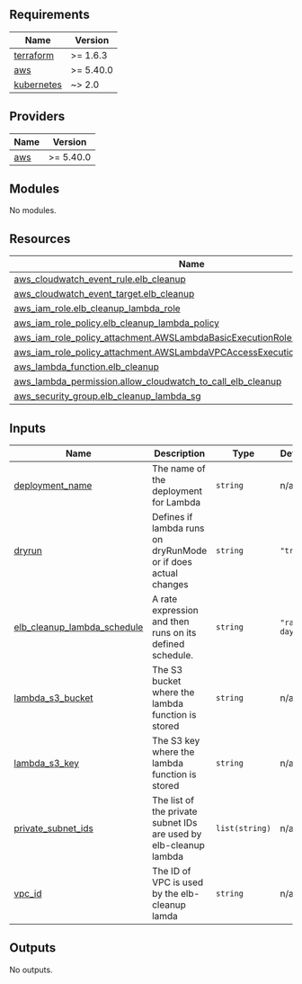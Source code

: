 ## Requirements

| Name | Version |
|------|---------|
| <a name="requirement_terraform"></a> [terraform](#requirement\_terraform) | >= 1.6.3 |
| <a name="requirement_aws"></a> [aws](#requirement\_aws) | >= 5.40.0 |
| <a name="requirement_kubernetes"></a> [kubernetes](#requirement\_kubernetes) | ~> 2.0 |

## Providers

| Name | Version |
|------|---------|
| <a name="provider_aws"></a> [aws](#provider\_aws) | >= 5.40.0 |

## Modules

No modules.

## Resources

| Name | Type |
|------|------|
| [aws_cloudwatch_event_rule.elb_cleanup](https://registry.terraform.io/providers/hashicorp/aws/latest/docs/resources/cloudwatch_event_rule) | resource |
| [aws_cloudwatch_event_target.elb_cleanup](https://registry.terraform.io/providers/hashicorp/aws/latest/docs/resources/cloudwatch_event_target) | resource |
| [aws_iam_role.elb_cleanup_lambda_role](https://registry.terraform.io/providers/hashicorp/aws/latest/docs/resources/iam_role) | resource |
| [aws_iam_role_policy.elb_cleanup_lambda_policy](https://registry.terraform.io/providers/hashicorp/aws/latest/docs/resources/iam_role_policy) | resource |
| [aws_iam_role_policy_attachment.AWSLambdaBasicExecutionRoleELBCleanup](https://registry.terraform.io/providers/hashicorp/aws/latest/docs/resources/iam_role_policy_attachment) | resource |
| [aws_iam_role_policy_attachment.AWSLambdaVPCAccessExecutionRoleELBCleanup](https://registry.terraform.io/providers/hashicorp/aws/latest/docs/resources/iam_role_policy_attachment) | resource |
| [aws_lambda_function.elb_cleanup](https://registry.terraform.io/providers/hashicorp/aws/latest/docs/resources/lambda_function) | resource |
| [aws_lambda_permission.allow_cloudwatch_to_call_elb_cleanup](https://registry.terraform.io/providers/hashicorp/aws/latest/docs/resources/lambda_permission) | resource |
| [aws_security_group.elb_cleanup_lambda_sg](https://registry.terraform.io/providers/hashicorp/aws/latest/docs/resources/security_group) | resource |

## Inputs

| Name | Description | Type | Default | Required |
|------|-------------|------|---------|:--------:|
| <a name="input_deployment_name"></a> [deployment\_name](#input\_deployment\_name) | The name of the deployment for Lambda | `string` | n/a | yes |
| <a name="input_dryrun"></a> [dryrun](#input\_dryrun) | Defines if lambda runs on dryRunMode or if does actual changes | `string` | `"true"` | no |
| <a name="input_elb_cleanup_lambda_schedule"></a> [elb\_cleanup\_lambda\_schedule](#input\_elb\_cleanup\_lambda\_schedule) | A rate expression and then runs on its defined schedule. | `string` | `"rate(7 days)"` | no |
| <a name="input_lambda_s3_bucket"></a> [lambda\_s3\_bucket](#input\_lambda\_s3\_bucket) | The S3 bucket where the lambda function is stored | `string` | n/a | yes |
| <a name="input_lambda_s3_key"></a> [lambda\_s3\_key](#input\_lambda\_s3\_key) | The S3 key where the lambda function is stored | `string` | n/a | yes |
| <a name="input_private_subnet_ids"></a> [private\_subnet\_ids](#input\_private\_subnet\_ids) | The list of the private subnet IDs are used by elb-cleanup lambda | `list(string)` | n/a | yes |
| <a name="input_vpc_id"></a> [vpc\_id](#input\_vpc\_id) | The ID of VPC is used by the elb-cleanup lamda | `string` | n/a | yes |

## Outputs

No outputs.
